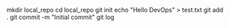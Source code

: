 mkdir local_repo
cd local_repo
git init
echo "Hello DevOps" > test.txt
git add .
git commit -m "Initial commit"
git log
